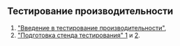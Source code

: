## Тестирование производительности 

  1. ["Введение в тестирование производительности"](https://docs.google.com/document/d/1AeEF4eiATyasRt68-JMK68Q8zHkO8LbAmfDgJmmntvU/edit?usp=sharing),  
  1.  ["Подготовка стенда тестирования" 1](https://github.com/KseniyaChepelevich/prometheus.git) и [2](https://github.com/KseniyaChepelevich/telegraf_grafana.git).
